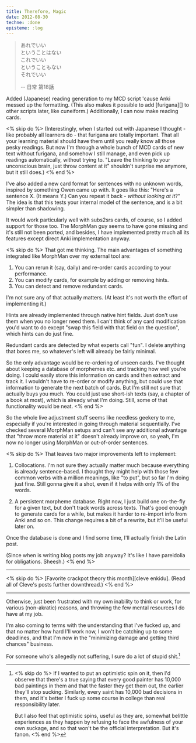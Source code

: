 ```yaml
---
title: Therefore, Magic
date: 2012-08-30
techne: :done
episteme: :log
---
```


> あれでいい  
> ということはない  
> これでいい  
> ということもない  
> それでいい
>
> -- 日常 第18話

Added (Japanese) reading generation to my MCD script 'cause Anki messed up the formatting. (This also makes it possible to add [furigana][] to other scripts later, like cuneiform.) Additionally, I can now make reading cards.

<% skip do %>
(Interestingly, when I started out with Japanese I thought - like probably all learners do - that furigana are totally important. That all your learning material should have them until you really know all those pesky readings. But now I'm through a whole bunch of MCD cards of new text without furigana, and somehow I still manage, and even pick up readings automatically, without trying to. "Leave the thinking to your unconscious brain, just throw content at it" shouldn't surprise me anymore, but it still does.)
<% end %>

I've also added a new card format for sentences with no unknown words, inspired by something Owen came up with. It goes like this: "Here's a sentence X. (It means Y.) Can you repeat it back - *without looking at it*?" The idea is that this tests your internal model of the sentence, and is a bit simpler than shadowing.

It would work particularly well with subs2srs cards, of course, so I added support for those too. The MorphMan guy seems to have gone missing and it's still not been ported, and besides, I have implemented pretty much all its features except direct Anki implementation anyway.

<% skip do %>
That got me thinking. The main advantages of something integrated like MorphMan over my external tool are:

1. You can rerun it (say, daily) and re-order cards according to your performance.
2. You can modify cards, for example by adding or removing hints.
3. You can detect and remove redundant cards.

I'm not sure any of that actually matters. (At least it's not worth the effort of implementing it.)

Hints are already implemented through native hint fields. Just don't use them when you no longer need them. I can't think of any card modification you'd want to do except "swap this field with that field on the question", which hints can do just fine.

Redundant cards are detected by what experts call "fun". I delete anything that bores me, so whatever's left will already be fairly minimal.

So the only advantage would be re-ordering of unseen cards. I've thought about keeping a database of morphemes etc. and tracking how well you're doing. I could easily store this information on cards and then extract and track it. I wouldn't have to re-order or modify anything, but could use that information to generate the next batch of cards. But I'm still not sure that actually buys you much. You could just use short-ish texts (say, a chapter of a book at most), which is already what I'm doing. Still, some of that functionality would be neat.
<% end %>

So the whole live adjustment stuff seems like needless geekery to me, especially if you're interested in going through material sequentially. I've checked several MorphMan setups and can't see any additional advantage that "throw more material at it" doesn't already improve on, so yeah, I'm now no longer using MorphMan or out-of-order sentences.

<% skip do %>
That leaves two major improvements left to implement:

1. Collocations. I'm not sure they actually matter much because everything is already sentence-based. I thought they might help with those few common verbs with a million meanings, like "to put", but so far I'm doing just fine. Still gonna give it a shot, even if it helps with only 1% of the words.

2. A persistent morpheme database. Right now, I just build one on-the-fly for a given text, but don't track words across texts. That's good enough to generate cards for a while, but makes it harder to re-import info from Anki and so on. This change requires a bit of a rewrite, but it'll be useful later on.

Once the database is done and I find some time, I'll actually finish the Latin post.

(Since when is writing blog posts my job anyway? It's like I have pareidolia for obligations. Sheesh.)
<% end %>

---

<% skip do %>
[Favorite crackpot theory this month][cleve enkidu]. (Read all of Cleve's posts further downthread.)
<% end %>

---

Otherwise, just been frustrated with my own inability to think or work, for various (non-akratic) reasons, and throwing the few mental resources I do have at my job.

I'm also coming to terms with the understanding that I've fucked up, and that no matter how hard I'll work now, I won't be catching up to some deadlines, and that I'm now in the "minimizing damage and getting third chances" business.

For someone who's allegedly not suffering, I sure do a lot of stupid shit.[^shit]

[^shit]:
    <% skip do %>
    If I wanted to put an optimistic spin on it, then I'd observe that there's a true saying that every good painter has 10,000 bad paintings in them and that the faster they get them out, the earlier they'll stop sucking. Similarly, every saint has 10,000 bad decisions in them, and it's better I fuck up some course in college than real responsibility later.

    But I also feel that optimistic spins, useful as they are, somewhat belittle experiences as they happen by refusing to face the awfulness of your own suckage, and so that won't be the official interpretation. But it's fanon.
    <% end %>
